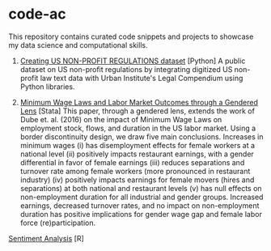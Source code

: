# code-ac

This repository contains curated code snippets and projects to showcase my data science and computational skills.

1. [Creating US NON-PROFIT REGULATIONS dataset](https://github.com/anubhachopra/code-ac/tree/67cbd4637f018401f1078227e4c496c6e3bb1b75/code-python)
[Python] A public dataset on US non-profit regulations by integrating digitized US non-profit law text data with Urban Institute's Legal Compendium using Python libraries.

2. [Minimum Wage Laws and Labor Market Outcomes through a Gendered Lens](https://github.com/anubhachopra/code-ac/tree/17c8120d66226ab69851f6b7139e9d98db41311a/code-stata)
[Stata] This paper, through a gendered lens, extends the work of Dube et. al. (2016) on the impact of Minimum Wage Laws on employment stock, flows, and duration in the US labor market. Using a border discontinuity design, we draw five main conclusions. Increases in minimum wages (i) has disemployment effects for female workers at a national level (ii) positively impacts restaurant earnings, with a gender differential in favor of female earnings (iii) reduces separations and turnover rate among female workers (more pronounced in restaurant industry) (iv) positively impacts earnings for female movers (hires and separations) at both national and restaurant levels (v) has null effects on non-employment duration for all industrial and gender groups. Increased earnings, decreased turnover rates, and no impact on non-employment duration has positive implications for gender wage gap and female labor force (re)participation.

[Sentiment Analysis]()
[R]

